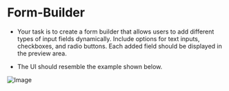 # Form-Builder

- Your task is to create a form builder that allows users to add different types of input fields dynamically. Include options for text inputs, checkboxes, and radio buttons. Each added field should be displayed in the preview area.

- The UI should resemble the example shown below.

![Image](https://utfs.io/f/9174ecc0-b9c4-454c-9db6-2d6f1ed6138d-ng35bm.png)
